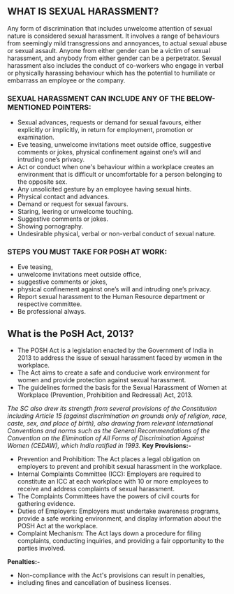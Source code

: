 ## WHAT IS SEXUAL HARASSMENT?
Any form of discrimination that includes unwelcome attention of sexual nature is considered sexual harassment. It involves a range of behaviours from seemingly mild transgressions and annoyances, to actual sexual abuse or sexual assault. Anyone from either gender can be a victim of sexual harassment, and anybody from either gender can be a perpetrator.
Sexual harassment also includes the conduct of co-workers who engage in verbal or physically harassing behaviour which has the potential to humiliate or embarrass an employee or the company.

### SEXUAL HARASSMENT CAN INCLUDE ANY OF THE BELOW-MENTIONED POINTERS:
* Sexual advances, requests or demand for sexual favours, either explicitly or implicitly, in return for employment, promotion or examination.
* Eve teasing, unwelcome invitations meet outside office, suggestive comments or jokes, physical confinement against one’s will and intruding one’s privacy.
* Act or conduct when one's behaviour within a workplace creates an environment that is difficult or uncomfortable for a person belonging to the opposite sex.
* Any unsolicited gesture by an employee having sexual hints.
* Physical contact and advances.
* Demand or request for sexual favours.
* Staring, leering or unwelcome touching.
* Suggestive comments or jokes.
* Showing pornography.
* Undesirable physical, verbal or non-verbal conduct of sexual nature.
### STEPS YOU MUST TAKE FOR POSH AT WORK:
* Eve teasing,
* unwelcome invitations meet outside office,
* suggestive comments or jokes,
* physical confinement against one’s will and intruding one’s privacy.
* Report sexual harassment to the Human Resource department or respective committee.
* Be professional always.

## What is the PoSH Act, 2013?
* The POSH Act is a legislation enacted by the Government of India in 2013 to address the issue of sexual harassment faced by women in the workplace.
* The Act aims to create a safe and conducive work environment for women and provide protection against sexual harassment.
* The guidelines formed the basis for the Sexual Harassment of Women at Workplace (Prevention, Prohibition and Redressal) Act, 2013.
  
_The SC also drew its strength from several provisions of the Constitution including Article 15 (against discrimination on grounds only of religion, race, caste, sex, and place of birth), also drawing from relevant International Conventions and norms such as the General Recommendations of the Convention on the Elimination of All Forms of Discrimination Against Women (CEDAW), which India ratified in 1993._
**Key Provisions:-**
* Prevention and Prohibition: The Act places a legal obligation on employers to prevent and prohibit sexual harassment in the workplace.
* Internal Complaints Committee (ICC): Employers are required to constitute an ICC at each workplace with 10 or more employees to receive and address complaints of sexual harassment.
* The Complaints Committees have the powers of civil courts for gathering evidence.
* Duties of Employers: Employers must undertake awareness programs, provide a safe working environment, and display information about the POSH Act at the workplace.
* Complaint Mechanism: The Act lays down a procedure for filing complaints, conducting inquiries, and providing a fair opportunity to the parties involved.
  
**Penalties:-**
  * Non-compliance with the Act's provisions can result in penalties,
  * including fines and cancellation of business licenses.
